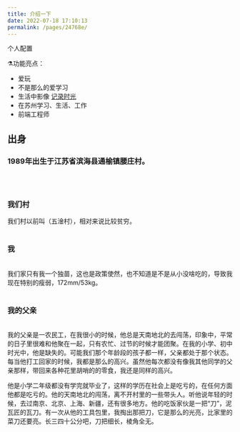 ```yaml
---
title: 介绍一下
date: 2022-07-18 17:10:13
permalink: /pages/24768e/
---
```


个人配置

⚗️功能亮点：

- 爱玩
- 不是那么的爱学习
- 生活中影像 [记录时光](http://www.youlaji.com/ "用了图库https就免了")
- 在苏州学习、生活、工作
- 前端工程师

## 出身

### 1989年出生于江苏省滨海县通榆镇腰庄村。
<br><br>

### 我们村
我们村以前叫（五淦村），相对来说比较贫穷。
<br><br>
### 我
<br>
我们家只有我一个独苗，这也是政策使然，也不知道是不是从小没啥吃的，导致我现在特别的瘦弱，172mm/53kg。
<br><br>

### 我的父亲
<br>
我的父亲是一农民工，在我很小的时候，他总是天南地北的去闯荡，印象中，平常的日子里很难和他聚在一起，只有农忙、过节的时候才能团聚。在我的小学、初中时光中，他是缺失的。可能我们那个年龄段的孩子都一样，父亲都处于那个状态。
每当他打工回家的时候，我都是那么的高兴。虽然他每次都没有像我其他同学的父亲那样，带回来各种花里胡哨的的零食，我还是同样的高兴。

他是小学二年级都没有学完就毕业了，这样的学历在社会上是吃亏的，在任何方面他都是吃亏的。他的天南地北的闯荡，离不开村里的一些带头人。听他说年轻的时候，去过南京、北京、上海、新疆，还有很多地方。他的吃饭家伙是一把“刀”，泥瓦匠的瓦刀。有一次从他的工具包里，我掏出那把刀，它是那么的光亮，比家里的菜刀还要亮。长三四十公分吧，刀把细长，棱角全无。